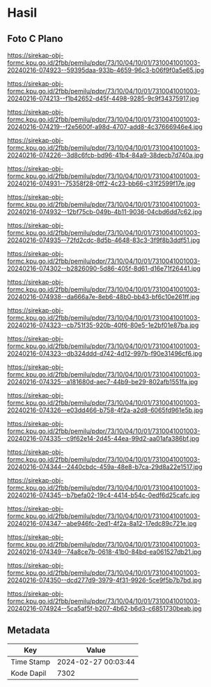 # Hasil

## Foto C Plano

https://sirekap-obj-formc.kpu.go.id/2fbb/pemilu/pdpr/73/10/04/10/01/7310041001003-20240216-074923--59395daa-933b-4659-96c3-b06f9f0a5e65.jpg

https://sirekap-obj-formc.kpu.go.id/2fbb/pemilu/pdpr/73/10/04/10/01/7310041001003-20240216-074213--f1b42652-d45f-4498-9285-9c9f34375917.jpg

https://sirekap-obj-formc.kpu.go.id/2fbb/pemilu/pdpr/73/10/04/10/01/7310041001003-20240216-074219--f2e5600f-a98d-4707-add8-4c37666946e4.jpg

https://sirekap-obj-formc.kpu.go.id/2fbb/pemilu/pdpr/73/10/04/10/01/7310041001003-20240216-074226--3d8c6fcb-bd96-41b4-84a9-38decb7d740a.jpg

https://sirekap-obj-formc.kpu.go.id/2fbb/pemilu/pdpr/73/10/04/10/01/7310041001003-20240216-074931--75358f28-0ff2-4c23-bb66-c31f2599f17e.jpg

https://sirekap-obj-formc.kpu.go.id/2fbb/pemilu/pdpr/73/10/04/10/01/7310041001003-20240216-074932--12bf75cb-049b-4b11-9036-04cbd6dd7c62.jpg

https://sirekap-obj-formc.kpu.go.id/2fbb/pemilu/pdpr/73/10/04/10/01/7310041001003-20240216-074935--72fd2cdc-8d5b-4648-83c3-3f9f8b3ddf51.jpg

https://sirekap-obj-formc.kpu.go.id/2fbb/pemilu/pdpr/73/10/04/10/01/7310041001003-20240216-074302--b2826090-5d86-405f-8d61-d16e71f26441.jpg

https://sirekap-obj-formc.kpu.go.id/2fbb/pemilu/pdpr/73/10/04/10/01/7310041001003-20240216-074938--da666a7e-8eb6-48b0-bb43-bf6c10e261ff.jpg

https://sirekap-obj-formc.kpu.go.id/2fbb/pemilu/pdpr/73/10/04/10/01/7310041001003-20240216-074323--cb751f35-920b-40f6-80e5-1e2bf01e87ba.jpg

https://sirekap-obj-formc.kpu.go.id/2fbb/pemilu/pdpr/73/10/04/10/01/7310041001003-20240216-074323--db324ddd-d742-4d12-997b-f90e31496cf6.jpg

https://sirekap-obj-formc.kpu.go.id/2fbb/pemilu/pdpr/73/10/04/10/01/7310041001003-20240216-074325--a181680d-aec7-44b9-be29-802afb1551fa.jpg

https://sirekap-obj-formc.kpu.go.id/2fbb/pemilu/pdpr/73/10/04/10/01/7310041001003-20240216-074326--e03dd466-b758-4f2a-a2d8-6065fd961e5b.jpg

https://sirekap-obj-formc.kpu.go.id/2fbb/pemilu/pdpr/73/10/04/10/01/7310041001003-20240216-074335--c9f62e14-2d45-44ea-99d2-aa01afa386bf.jpg

https://sirekap-obj-formc.kpu.go.id/2fbb/pemilu/pdpr/73/10/04/10/01/7310041001003-20240216-074344--2440cbdc-459a-48e8-b7ca-29d8a22e1517.jpg

https://sirekap-obj-formc.kpu.go.id/2fbb/pemilu/pdpr/73/10/04/10/01/7310041001003-20240216-074345--b7befa02-19c4-4414-b54c-0edf6d25cafc.jpg

https://sirekap-obj-formc.kpu.go.id/2fbb/pemilu/pdpr/73/10/04/10/01/7310041001003-20240216-074347--abe946fc-2ed1-4f2a-8a12-17edc89c721e.jpg

https://sirekap-obj-formc.kpu.go.id/2fbb/pemilu/pdpr/73/10/04/10/01/7310041001003-20240216-074349--74a8ce7b-0618-41b0-84bd-ea061527db21.jpg

https://sirekap-obj-formc.kpu.go.id/2fbb/pemilu/pdpr/73/10/04/10/01/7310041001003-20240216-074350--dcd277d9-3979-4f31-9926-5ce9f5b7b7bd.jpg

https://sirekap-obj-formc.kpu.go.id/2fbb/pemilu/pdpr/73/10/04/10/01/7310041001003-20240216-074924--5ca5af5f-b207-4b62-b6d3-c6851730beab.jpg


## Metadata

| Key        | Value               |
| ---------- | ------------------- |
| Time Stamp | 2024-02-27 00:03:44 |
| Kode Dapil | 7302                |



